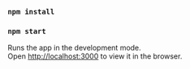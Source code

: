 
### `npm install`

### `npm start`
Runs the app in the development mode.<br>
Open [http://localhost:3000](http://localhost:3000) to view it in the browser.
